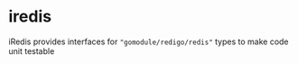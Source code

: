 iredis
======

iRedis provides interfaces for `"gomodule/redigo/redis"` types to make code unit testable